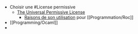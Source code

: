 - Choisir une #License permissive
	- [The Universal Permissive License ](https://opensource.org/license/upl/)
		- [Raisons de son utilisation](https://github.com/roc-lang/roc/blob/main/FAQ.md#why-does-roc-use-the-license-it-does) pour [[Programmation/Roc]]
- [[Programming/Ocaml]]
-
